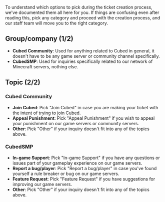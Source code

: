 To understand which options to pick during the ticket creation process, we've documented them all here for you.
If things are confusing even after reading this, pick any category and proceed with the creation process, and our staff team will move you to the right category.
## Group/company (1/2)
- **Cubed Community**: Used for anything related to Cubed in general, it doesn't have to be any game server or community channel specifically.
- **CubedSMP**: Used for inquiries specifically related to our network of Minecraft servers, nothing else.
## Topic (2/2)
### Cubed Community
- **Join Cubed**: Pick "Join Cubed" in case you are making your ticket with the intent of trying to join Cubed.
- **Appeal Punishment**: Pick "Appeal Punishment" if you wish to appeal your punishment on our game servers or community servers.
- **Other**: Pick "Other" if your inquiry doesn't fit into any of the topics above.
### CubedSMP
- **In-game Support**: Pick "In-game Support" if you have any questions or issues part of your gameplay experience on our game servers.
- **Report a bug/player**: Pick "Report a bug/player" in case you've found yourself a rule breaker or bug on our game servers.
- **Feature Request**: Pick "Feature Request" if you have suggestions for improving our game servers.
- **Other**: Pick "Other" if your inquiry doesn't fit into any of the topics above.